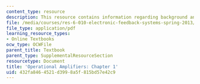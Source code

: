 ```yaml
---
content_type: resource
description: This resource contains information regarding background and objectives.
file: /media/courses/res-6-010-electronic-feedback-systems-spring-2013/432fa8464521d3998a5f815bd57e42c9_MITRES_6-010S13_chap01.pdf
file_type: application/pdf
learning_resource_types:
- Online Textbooks
ocw_type: OCWFile
parent_title: Textbook
parent_type: SupplementalResourceSection
resourcetype: Document
title: 'Operational Amplifiers: Chapter 1'
uid: 432fa846-4521-d399-8a5f-815bd57e42c9
---
```

